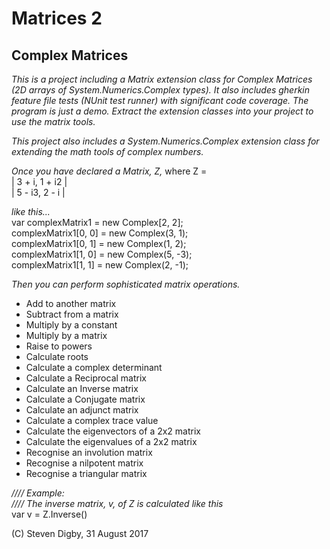 # Matrices 2

## Complex Matrices
  
_This is a project including a Matrix extension class for Complex Matrices (2D arrays of System.Numerics.Complex types). It also includes gherkin feature file tests (NUnit test runner) with significant code coverage. The program is just a demo. Extract the extension classes into your project to use the matrix tools._   

_This project also includes a System.Numerics.Complex extension class for extending the math tools of complex numbers._    

_Once you have declared a Matrix, Z,_ where Z =    
| 3 + i,  1 + i2 |     
| 5 - i3, 2 - i  |    
  
_like this..._    
            var complexMatrix1 = new Complex[2, 2];  
            complexMatrix1[0, 0] = new Complex(3, 1);  
            complexMatrix1[0, 1] = new Complex(1, 2);  
            complexMatrix1[1, 0] = new Complex(5, -3);  
            complexMatrix1[1, 1] = new Complex(2, -1);  
  
_Then you can perform sophisticated matrix operations._  

- Add to another matrix   
- Subtract from a matrix   
- Multiply by a constant   
- Multiply by a matrix   
- Raise to powers   
- Calculate roots   
- Calculate a complex determinant     
- Calculate a Reciprocal matrix   
- Calculate an Inverse matrix   
- Calculate a Conjugate matrix   
- Calculate an adjunct matrix      
- Calculate a complex trace value   
- Calculate the eigenvectors of a 2x2 matrix  
- Calculate the eigenvalues of a 2x2 matrix  
- Recognise an involution matrix    
- Recognise a nilpotent matrix   
- Recognise a triangular matrix

_//// Example:   
//// The inverse matrix, v, of Z is calculated like this_   
var v = Z.Inverse()   

(C) Steven Digby, 31 August 2017
